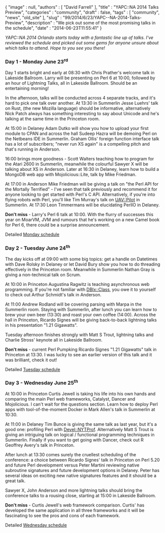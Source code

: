 {
   "image" : null,
   "authors" : [
      "David Farrell"
   ],
   "title" : "YAPC::NA 2014 Talks Preview",
   "categories" : "community",
   "draft" : false,
   "tags" : [
      "community",
      "news",
      "old_site"
   ],
   "slug" : "99/2014/6/23/YAPC--NA-2014-Talks-Preview",
   "description" : "We pick out some of the most promising talks in the schedule",
   "date" : "2014-06-23T11:55:41"
}


*YAPC::NA 2014 Orlando starts today with a fantastic line up of talks. I've reviewed the schedule and picked out some gems for anyone unsure about which talks to attend. Hope to you see you there!*

### Day 1 - Monday June 23<sup>rd</sup>

Day 1 starts bright and early at 08:30 with Chris Prather's welcome talk in Lakeside Ballroom. Larry will be presenting on Perl 6 at 10:00, followed by an hour of Lightning Talks, all in Lakeside Ballroom. Should be an entertaining morning!

In the afternoon, talks will be conducted across 4 separate tracks, and it's hard to pick one talk over another. At 13:30 in Summerlin Jesse Luehrs' talk on Rust, (the new Mozilla language) should be informative, alternatively Nick Patch always has something interesting to say about Unicode and he's talking at the same time in the Princeton room.

At 15:00 in Delaney Adam Dutko will show you how to upload your first module to CPAN and across the hall Sudeep Hazra will be demoing Perl on the Netbeans IDE in Summerlin. Graham Ollis' foreign function interface talk has a lot of subscribers; "never run XS again" is a compelling pitch and that's running in Anderson.

16:00 brings more goodness - Scott Walters teaching how to program for the Atari 2600 in Summerlin, meanwhile the colourful Sawyer X will be talking about XS in Anderson. Later at 16:30 in Delaney, learn how to build a MongoDB web app with Mojolicious::Lite, talk by Mike Friedman.

At 17:00 in Anderson Mike Friedman will be giving a talk on "the Perl API for the Mortally Terrified" - I've seen that talk previously and recommend it for anyone looking to get started with Perl's C API. Alternatively, if you're into flying robots with Perl, you'll like Tim Murray's talk on [UAV::Pilot](https://metacpan.org/pod/UAV::Pilot) in Summerlin. At 17:30 Leon Timmermans will be elucidating PerlIO in Delaney.

**Don't miss** - Larry's Perl 6 talk at 10:00. With the flurry of successes this year on MoarVM, JVM and rumours that he's working on a new Camel book for Perl 6, there could be a surprise announcement.

Detailed [Monday schedule](http://www.yapcna.org/yn2014/schedule?day=2014-06-23)

### Day 2 - Tuesday June 24<sup>th</sup>

The day kicks off at 09:00 with some big topics: get a handle on Datetimes with Dave Rolsky in Delaney or let David Bury show you how to do threading effectively in the Princeton room. Meanwhile in Summerlin Nathan Gray is giving a non-technical talk on Scrum.

At 10:00 in Princeton Augustina Ragwitz is teaching asynchronous web programming. If you're not familiar with [DBIx::Class](https://metacpan.org/pod/DBIx::Class), you owe it to yourself to check out Arthur Schmidt's talk in Anderson.

At 11:00 Andrew Rodland will be covering parsing with Marpa in the Summerlin room. Staying with Summerlin, after lunch you can learn how to brew your own beer (13:30) and roast your own coffee (14:00). Across the hall in Princeton, Ricardo Signes will be giving back-to-back lightning talks in his presentation "1.21 Gigawatts".

Tuesday afternoon finishes strongly with Matt S Trout, lightning talks and Charlie Stross' keynote all in Lakeside Ballroom.

**Don't miss** - current Perl Pumpking Ricardo Signes "1.21 Gigawatts" talk in Princeton at 13:30. I was lucky to see an earlier version of this talk and it was brilliant, check it out!

Detailed [Tuesday schedule](http://www.yapcna.org/yn2014/schedule?day=2014-06-24)

### Day 3 - Wednesday June 25<sup>th</sup>

At 10:00 in Princeton Curtis Jewell is taking his life into his own hands and comparing the main Perl web frameworks, Catalyst, Dancer and Mojolicious. I can't wait for the questions section. Learn how to deploy Perl apps with tool-of-the-moment Docker in Mark Allen's talk in Summerlin at 10:30.

At 11:00 in Delaney Tim Bunce is giving the same talk as last year, but it's a good one: profiling Perl with [Devel::NYTProf](https://metacpan.org/pod/Devel::NYTProf). Alternatively Matt S Trout is giving an intriguing talk on logical / functional programming techniques in Summerlin. Finally if you want to get going with Dancer, check out R Geoffrey Avery's talk in Princeton.

After lunch at 13:30 comes surely the cruellest scheduling of the conference: a choice between Ricardo Signes' talk in Princeton on Perl 5.20 and future Perl development versus Peter Martini reviewing native subroutine signatures and future development options in Delaney. Peter has several ideas on exciting new native signatures features and it should be a great talk.

Sawyer X, John Anderson and more lightning talks should bring the conference talks to a rousing close, starting at 15:00 in Lakeside Ballroom.

**Don't miss** - Curtis Jewell's web framework comparison. Curtis' has developed the same application in all three frameworks and it will be fascinating to see the pros and cons of each framework.

Detailed [Wednesday schedule](http://www.yapcna.org/yn2014/schedule?day=2014-06-25)
